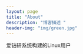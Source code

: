 ```yaml
---
layout: page
title: "About"
description: "博客描述 " 
header-img: "img/green.jpg"
---
```


爱钻研系统构建的Linux用户

